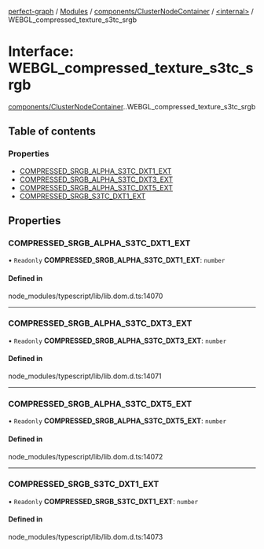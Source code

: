 [perfect-graph](../README.md) / [Modules](../modules.md) / [components/ClusterNodeContainer](../modules/components_ClusterNodeContainer.md) / [<internal\>](../modules/components_ClusterNodeContainer._internal_.md) / WEBGL\_compressed\_texture\_s3tc\_srgb

# Interface: WEBGL\_compressed\_texture\_s3tc\_srgb

[components/ClusterNodeContainer](../modules/components_ClusterNodeContainer.md).[<internal>](../modules/components_ClusterNodeContainer._internal_.md).WEBGL_compressed_texture_s3tc_srgb

## Table of contents

### Properties

- [COMPRESSED\_SRGB\_ALPHA\_S3TC\_DXT1\_EXT](components_ClusterNodeContainer._internal_.WEBGL_compressed_texture_s3tc_srgb.md#compressed_srgb_alpha_s3tc_dxt1_ext)
- [COMPRESSED\_SRGB\_ALPHA\_S3TC\_DXT3\_EXT](components_ClusterNodeContainer._internal_.WEBGL_compressed_texture_s3tc_srgb.md#compressed_srgb_alpha_s3tc_dxt3_ext)
- [COMPRESSED\_SRGB\_ALPHA\_S3TC\_DXT5\_EXT](components_ClusterNodeContainer._internal_.WEBGL_compressed_texture_s3tc_srgb.md#compressed_srgb_alpha_s3tc_dxt5_ext)
- [COMPRESSED\_SRGB\_S3TC\_DXT1\_EXT](components_ClusterNodeContainer._internal_.WEBGL_compressed_texture_s3tc_srgb.md#compressed_srgb_s3tc_dxt1_ext)

## Properties

### COMPRESSED\_SRGB\_ALPHA\_S3TC\_DXT1\_EXT

• `Readonly` **COMPRESSED\_SRGB\_ALPHA\_S3TC\_DXT1\_EXT**: `number`

#### Defined in

node_modules/typescript/lib/lib.dom.d.ts:14070

___

### COMPRESSED\_SRGB\_ALPHA\_S3TC\_DXT3\_EXT

• `Readonly` **COMPRESSED\_SRGB\_ALPHA\_S3TC\_DXT3\_EXT**: `number`

#### Defined in

node_modules/typescript/lib/lib.dom.d.ts:14071

___

### COMPRESSED\_SRGB\_ALPHA\_S3TC\_DXT5\_EXT

• `Readonly` **COMPRESSED\_SRGB\_ALPHA\_S3TC\_DXT5\_EXT**: `number`

#### Defined in

node_modules/typescript/lib/lib.dom.d.ts:14072

___

### COMPRESSED\_SRGB\_S3TC\_DXT1\_EXT

• `Readonly` **COMPRESSED\_SRGB\_S3TC\_DXT1\_EXT**: `number`

#### Defined in

node_modules/typescript/lib/lib.dom.d.ts:14073
